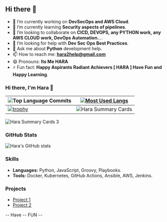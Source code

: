 ## Hi there 👋

- 🔭 I’m currently working on **DevSecOps and AWS Cloud**.
- 🌱 I’m currently learning **Security aspects of pipelines**.
- 👯 I’m looking to collaborate on **CICD, DEVOPS, any PYTHON work, any AWS CLOUD work, DevOps Automation.**...
- 🤔 I’m looking for help with **Dev Sec Ops Best Practices**.
- 💬 Ask me about **Python** development help.
- 📫 How to reach me: **hara2help@gmail.com**
- 😄 Pronouns: **Its Me HARA**
- ⚡ Fun fact: **Happy Aspirants Radiant Achievers [ HARA ] Have Fun and Happy Learning**.



### Hi there, I'm Hara 👋

| ![Top Language Commits](http://github-profile-summary-cards.vercel.app/api/cards/most-commit-language?username=itsmehara&theme=transparent&exclude=html,CSS,Jupyter%20Notebook) | [![Most Used Langs](https://github-readme-stats.vercel.app/api/top-langs/?username=itsmehara&layout=compact)](https://github.com/anuraghazra/github-readme-stats) |
|-----|-----|
|[![trophy](https://github-profile-trophy.vercel.app/?username=itsmehara&no-bg=true&no-frame=true&row=2&column=3)](https://github.com/ryo-ma/github-profile-trophy) | ![Hara Summary Cards](http://github-profile-summary-cards.vercel.app/api/cards/stats?username=itsmehara&theme=transparent) |


![Hara Summary Cards 3](https://github-readme-streak-stats.herokuapp.com/?user=itsmehara&hide_border=true&theme=transparent)


### GitHub Stats
![Hara's GitHub stats](https://github-readme-stats.vercel.app/api?username=itsmehara&show_icons=true&theme=radical)



### Skills
- **Languages:** Python, JavaScript, Groovy, Playbooks.
- **Tools:** Docker, Kubernetes, GitHub Actions, Ansible, AWS, Jenkins.

### Projects
- [Project 1](Link)
- [Project 2](Link)

-- Have -- FUN --
